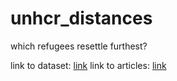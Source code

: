 # unhcr_distances
which refugees resettle furthest?

link to dataset: [link](http://popstats.unhcr.org/en/resettlement)
link to articles: 
[link](http://www.npr.org/sections/goatsandsoda/2017/03/27/518217052/chart-where-the-worlds-refugees-are)

